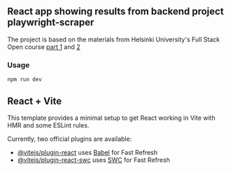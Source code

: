 ## React app showing results from backend project playwright-scraper

The project is based on the materials from Helsinki University's Full Stack Open course [part 1](https://fullstackopen.com/en/part1/) and [2](https://fullstackopen.com/en/part2/)

### Usage

`npm run dev`

## React + Vite

This template provides a minimal setup to get React working in Vite with HMR and some ESLint rules.

Currently, two official plugins are available:

- [@vitejs/plugin-react](https://github.com/vitejs/vite-plugin-react/blob/main/packages/plugin-react/README.md) uses [Babel](https://babeljs.io/) for Fast Refresh
- [@vitejs/plugin-react-swc](https://github.com/vitejs/vite-plugin-react-swc) uses [SWC](https://swc.rs/) for Fast Refresh
